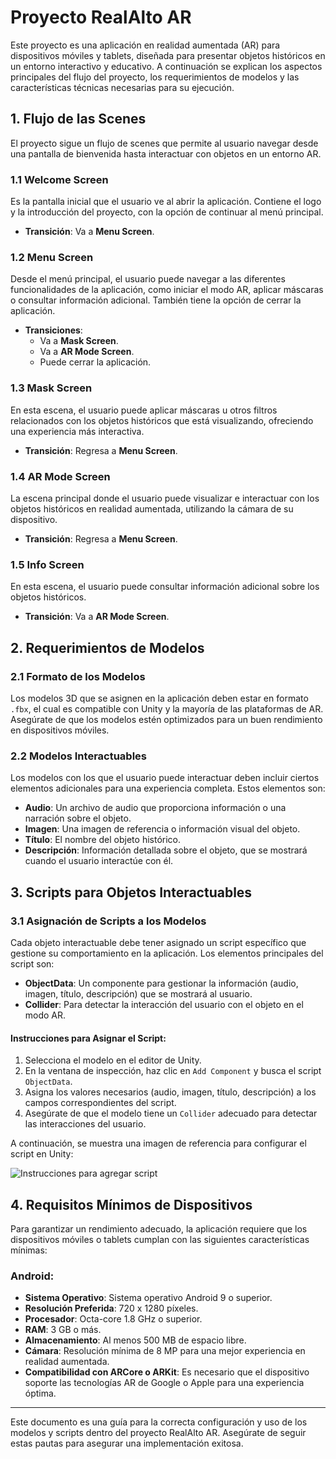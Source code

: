 # Proyecto RealAlto AR

Este proyecto es una aplicación en realidad aumentada (AR) para dispositivos móviles y tablets, diseñada para presentar objetos históricos en un entorno interactivo y educativo. A continuación se explican los aspectos principales del flujo del proyecto, los requerimientos de modelos y las características técnicas necesarias para su ejecución.

## 1. Flujo de las Scenes

El proyecto sigue un flujo de scenes que permite al usuario navegar desde una pantalla de bienvenida hasta interactuar con objetos en un entorno AR.

### 1.1 Welcome Screen
Es la pantalla inicial que el usuario ve al abrir la aplicación. Contiene el logo y la introducción del proyecto, con la opción de continuar al menú principal.

- **Transición**: Va a **Menu Screen**.

### 1.2 Menu Screen
Desde el menú principal, el usuario puede navegar a las diferentes funcionalidades de la aplicación, como iniciar el modo AR, aplicar máscaras o consultar información adicional. También tiene la opción de cerrar la aplicación.

- **Transiciones**:
  - Va a **Mask Screen**.
  - Va a **AR Mode Screen**.
  - Puede cerrar la aplicación.

### 1.3 Mask Screen
En esta escena, el usuario puede aplicar máscaras u otros filtros relacionados con los objetos históricos que está visualizando, ofreciendo una experiencia más interactiva.

- **Transición**: Regresa a **Menu Screen**.

### 1.4 AR Mode Screen
La escena principal donde el usuario puede visualizar e interactuar con los objetos históricos en realidad aumentada, utilizando la cámara de su dispositivo.

- **Transición**: Regresa a **Menu Screen**.

### 1.5 Info Screen
En esta escena, el usuario puede consultar información adicional sobre los objetos históricos.

- **Transición**: Va a **AR Mode Screen**.

## 2. Requerimientos de Modelos

### 2.1 Formato de los Modelos
Los modelos 3D que se asignen en la aplicación deben estar en formato `.fbx`, el cual es compatible con Unity y la mayoría de las plataformas de AR. Asegúrate de que los modelos estén optimizados para un buen rendimiento en dispositivos móviles.

### 2.2 Modelos Interactuables
Los modelos con los que el usuario puede interactuar deben incluir ciertos elementos adicionales para una experiencia completa. Estos elementos son:
- **Audio**: Un archivo de audio que proporciona información o una narración sobre el objeto.
- **Imagen**: Una imagen de referencia o información visual del objeto.
- **Título**: El nombre del objeto histórico.
- **Descripción**: Información detallada sobre el objeto, que se mostrará cuando el usuario interactúe con él.

## 3. Scripts para Objetos Interactuables

### 3.1 Asignación de Scripts a los Modelos

Cada objeto interactuable debe tener asignado un script específico que gestione su comportamiento en la aplicación. Los elementos principales del script son:

- **ObjectData**: Un componente para gestionar la información (audio, imagen, título, descripción) que se mostrará al usuario.
- **Collider**: Para detectar la interacción del usuario con el objeto en el modo AR.

#### Instrucciones para Asignar el Script:
1. Selecciona el modelo en el editor de Unity.
2. En la ventana de inspección, haz clic en `Add Component` y busca el script `ObjectData`.
3. Asigna los valores necesarios (audio, imagen, título, descripción) a los campos correspondientes del script.
4. Asegúrate de que el modelo tiene un `Collider` adecuado para detectar las interacciones del usuario.

A continuación, se muestra una imagen de referencia para configurar el script en Unity:

![Instrucciones para agregar script](ruta-de-la-imagen)

## 4. Requisitos Mínimos de Dispositivos

Para garantizar un rendimiento adecuado, la aplicación requiere que los dispositivos móviles o tablets cumplan con las siguientes características mínimas:

### Android:
- **Sistema Operativo**: Sistema operativo Android 9 o superior.
- **Resolución Preferida**: 720 x 1280 píxeles.
- **Procesador**: Octa-core 1.8 GHz o superior.
- **RAM**: 3 GB o más.
- **Almacenamiento**: Al menos 500 MB de espacio libre.
- **Cámara**: Resolución mínima de 8 MP para una mejor experiencia en realidad aumentada.
- **Compatibilidad con ARCore o ARKit**: Es necesario que el dispositivo soporte las tecnologías AR de Google o Apple para una experiencia óptima.

---

Este documento es una guía para la correcta configuración y uso de los modelos y scripts dentro del proyecto RealAlto AR. Asegúrate de seguir estas pautas para asegurar una implementación exitosa.
